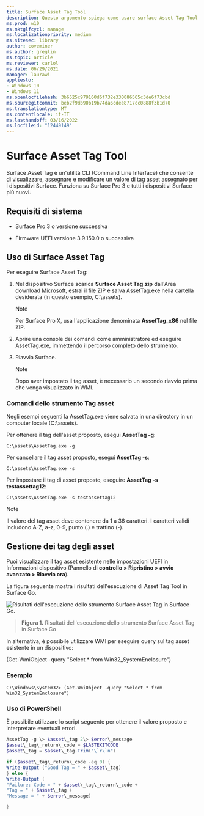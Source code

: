```yaml
---
title: Surface Asset Tag Tool
description: Questo argomento spiega come usare surface Asset Tag Tool.
ms.prod: w10
ms.mktglfcycl: manage
ms.localizationpriority: medium
ms.sitesec: library
author: coveminer
ms.author: greglin
ms.topic: article
ms.reviewer: carlol
ms.date: 06/29/2021
manager: laurawi
appliesto:
- Windows 10
- Windows 11
ms.openlocfilehash: 3b6525c979160d6f732e330086565c3de6f73cbd
ms.sourcegitcommit: beb2f9db90b19b74da6cdee8717cc0888f3b1d70
ms.translationtype: MT
ms.contentlocale: it-IT
ms.lasthandoff: 03/16/2022
ms.locfileid: "12449149"
---
```

# <a name="surface-asset-tag-tool"></a>Surface Asset Tag Tool

Surface Asset Tag è un'utilità CLI (Command Line Interface) che consente di visualizzare, assegnare e modificare un valore di tag asset assegnato per i dispositivi Surface. Funziona su Surface Pro 3 e tutti i dispositivi Surface più nuovi.

## <a name="system-requirements"></a>Requisiti di sistema

- Surface Pro 3 o versione successiva

- Firmware UEFI versione 3.9.150.0 o successiva

## <a name="using-surface-asset-tag"></a>Uso di Surface Asset Tag

Per eseguire Surface Asset Tag:

1. Nel dispositivo Surface scarica **Surface Asset Tag.zip** dall'Area download [Microsoft](https://www.microsoft.com/download/details.aspx?id=46703), estrai il file ZIP e salva AssetTag.exe nella cartella desiderata (in questo esempio, C:\\assets).

    > [!NOTE]
    > Per Surface Pro X, usa l'applicazione denominata **AssetTag_x86** nel file ZIP.

2. Aprire una console dei comandi come amministratore ed eseguire AssetTag.exe, immettendo il percorso completo dello strumento.

3. Riavvia Surface.

    > [!NOTE]
    > Dopo aver impostato il tag asset, è necessario un secondo riavvio prima che venga visualizzato in WMI.

### <a name="asset-tag-tool-commands"></a>Comandi dello strumento Tag asset

Negli esempi seguenti la AssetTag.exe viene salvata in una directory in un computer locale (C:\assets).

Per ottenere il tag dell'asset proposto, esegui **AssetTag -g**:

```console
C:\assets\AssetTag.exe -g
```

Per cancellare il tag asset proposto, esegui **AssetTag -s**:

```console
C:\assets\AssetTag.exe -s
```

Per impostare il tag di asset proposto, eseguire **AssetTag -s testassettag12**:

```
C:\assets\AssetTag.exe -s testassettag12
```

>[!NOTE]
>Il valore del tag asset deve contenere da 1 a 36 caratteri. I caratteri validi includono A-Z, a-z, 0-9, punto (.) e trattino (-).

## <a name="managing-asset-tags"></a>Gestione dei tag degli asset

Puoi visualizzare il tag asset esistente nelle impostazioni UEFI in Informazioni dispositivo (Pannello di **controllo > Ripristino > avvio avanzato > Riavvia ora**).

La figura seguente mostra i risultati dell'esecuzione di Asset Tag Tool in Surface Go.

![Risultati dell'esecuzione dello strumento Surface Asset Tag in Surface Go.](images/assettag-fig1.png)

> **Figura 1.** Risultati dell'esecuzione dello strumento Surface Asset Tag in Surface Go

In alternativa, è possibile utilizzare WMI per eseguire query sul tag asset esistente in un dispositivo:

(Get-WmiObject -query "Select * from Win32_SystemEnclosure")

### <a name="example"></a>Esempio

```console
C:\Windows\System32> (Get-WmiObject -query "Select * from Win32_SystemEnclosure")
```
  
### <a name="using-powershell"></a>Uso di PowerShell

È possibile utilizzare lo script seguente per ottenere il valore proposto e interpretare eventuali errori.

```powershell
AssetTag -g \> $asset\_tag 2\> $error\_message  
$asset\_tag\_return\_code = $LASTEXITCODE  
$asset\_tag = $asset\_tag.Trim("\`r\`n")

if ($asset\_tag\_return\_code -eq 0) {  
Write-Output ("Good Tag = " + $asset\_tag)  
} else {  
Write-Output (  
"Failure: Code = " + $asset\_tag\_return\_code +  
"Tag = " + $asset\_tag +  
"Message = " + $error\_message)

}
```
